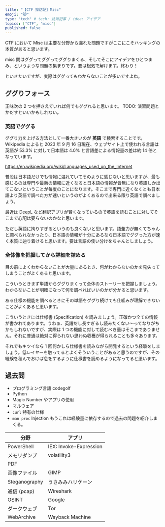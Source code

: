```yaml
---
title: "【CTF 探訪記】Misc"
emoji: "😸"
type: "tech" # tech: 技術記事 / idea: アイデア
topics: ["CTF", "misc"]
published: false
---
```


CTF において Misc は主要な分野から漏れた問題ですがここにこそハッキングの本質があると思います。

misc 問はググってググってググりまくる、そしてそこにアイデアをひとつまみ、というような問題の集まりです。要は根気で解けます。終わり！

といきたいですが、実際はググってもわからないことが多いですよね。

## ググりフォース
正味次の 2 つを押さえていれば何でもググれると思います。
TODO: 演習問題とかだすといいかもしれない。

### 英語でググる
ググり力を上げる方法として一番大きいのが **英語** で検索することです。Wikipedia によると 2023 年 9 月 16 日現在、ウェブサイト上で使われる言語は英語が 53.3% に対して日本語は 4.0% と言語差による情報量の差は約 14 倍となっています。

https://en.wikipedia.org/wiki/Languages_used_on_the_Internet

普段は日本語だけでも情報に溢れていてそのように感じないと思いますが、最も感じるのは専門や最新の情報に近くなると日本語の情報が皆無になり英語しか出てこないということが毎度のことになります。そこまで専門に近くなくとも日本語より英語で調べた方が速いというのがよくあるので出来る限り英語で調べましょう。

最近は DeepL など翻訳アプリが賢くなっているので英語を読むことに対してそこまで心配は要らないのかなと思います。

ただし英語に拘りすぎるというのも良くないと思います。語彙力が無くてちゃんと調べられなかったり、日本語の情報が十分にあるなら日本語でググった方が速く本質に辿り着けると思います。要は言語の使い分けをちゃんとしましょう。

### 全体像を把握してから詳細を詰める
目の前によくわからないことが大量にあるとき、何がわからないのかを見失ってしまうことがよくあると思います。

こういうときまず単語からググりまくって全体のストーリーを把握しましょう。わからないことが明確になって何を調べればいいのかが分かると思います。

ある仕様の機能を調べるときにその単語をググり続けても仕組みが理解できないことがよくあると思います。

こういうときには仕様書 (Specification) を読みましょう。正確かつ全ての情報が書かれてあります。うわぁ、英語だし長すぎるし読みたくない～ってなりがちかもしれないですが、実際は 1 つの機能に対して読むべき量はそこまでありません。それに普通は絶対に得られない思わぬ収穫が得られることも多々あります。

それでもキツイなら 1 回何かしら仕様書を読みながら開発するという経験をしましょう。低レイヤーを触ってるとよくそういうことがあると思うのですが、その経験を積んでおけば息をするように仕様書を読めるようになってると思います。

## 過去問
- プログラミング言語 codegolf
- Python
- Magic Number やアプリの使用
- マルウェア
- `curl` 特有の仕様
- `man proc`
Injection
もうこれは経験量に依存するので過去の問題を紹介しまくる。

| 分野 | アプリ |
| --- | --- |
| PowerShell | IEX: Invoke-Expression |
| メモリダンプ | volatility3 |
| PDF |  |
| 画像ファイル | GIMP |
| Steganography | うさみみハリケーン |
| 通信 (pcap) | Wireshark |
| OSINT | Google |
| ダークウェブ | Tor |
| WebArchive | Wayback Machine |


